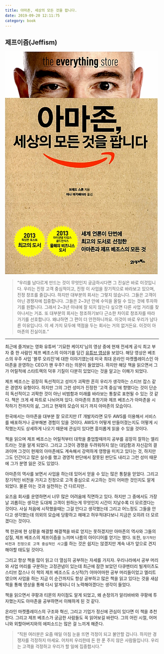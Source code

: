 ```yaml
---
title: 아마존, 세상의 모든 것을 팝니다.
date: 2019-09-20 12:11:75
category: book
---
```


## 제프이즘(Jeffism)

![](./images/amazon-book.jpg)

> “우리를 남다르게 만드는 것이 무엇인지 궁금하시다면 그 진실은 바로 이것입니다. 우리는 진정 고객 중심적이고, 진정 이 사업을 장기적으로 바라보고 있으며, 진정 창조를 즐깁니다. 하지만 대부분의 회사는 그렇지 않습니다. 그들은 고객이 아닌 경쟁자에 집중합니다. 그들은 2~3년 안에 수익을 올릴 수 있는 것에 투자하기를 원합니다. 그래서 2~3년 이내에 잘 되지 않는다 싶으면 다른 사업 거리를 찾아나서는 거죠. 또 대부분의 회사는 창조하기보다 근소한 차이로 창조자를 따라가기를 선호합니다. 왜냐하면 그 편이 더 안전하니까요. 이것이 바로 우리가 남다른 이유입니다. 이 세 가지 모두에 역점을 두는 회사는 거의 없거든요. 이것이 아마존의 진실이죠.”

---

최근에 즐겨보는 영화 유튜버 '기묘한 케이지'님의 영상 중에 현재 전세계 공식 최고 부자 중 한 사람인 제프 베조스의 이야기를 담긴 [유튜브 영상](https://youtu.be/oe1RDNoTUHk)을 보았다. 해당 영상은 베조스의 우주 사업 '블루 오리진'에 대한 이야기였는데 미국 최대 온라인 마켓플레이스인 아마존을 운영하는 CEO가 왠 우주? 라는 의문이 들었었다.
하지만 해당 책을 읽으면서 그가 어릴적에 스타트렉의 덕후 기질이 다분히 있었다는 것을 알고는 이해가 되었다.

제프 베조스는 굉장히 독선적이고 성미가 괴팍한 흔히 우리가 생각하는 스티브 잡스 같은 경영자 유형이다. 하지만 그의 그런 성미가 진정한 '고객 중심'에 향했다는 것이 단순히 독선적이고 괴팍한 것이 아닌 비범함과 미래를 바라보는 통찰로 표현될 수 있는 것 같다.
책은 크게 세 파트로 나뉘어져 있다. 아마존의 초창기와 제프 베조스가 아마존을 시작하기 전까지의 삶, 그리고 현재의 모습이 되기 까지 아마존의 모습이다.

한국에서는 아마존을 대부분 잘 모르지만 IT 개발자라면 모두 AWS를 이용해서 서비스를 배포하거나 공부해본 경험이 있을 것이다. AWS가 어떻게 만들어졌는지도 어떻게 시작했는지도 상세하게 나오기 때문에 관심이 있다면 흥미롭게 읽을 수 있을 것이다.

책을 읽으며 제프 베조스는 어릴적부터 대학을 졸업할때까지 공부를 굉장히 잘하는 엘리트라는 것을 알게 되었다. 그리고 그것이 경쟁을 두려워하지 않는 대담함과 자신감의 결과이며 그것이 현재의 아마존에도 계속해서 강력하게 영향을 미치고 있다는 것, 하지만 그도 인간이고 많은 실수를 했고 경영적 판단에서 잘못된 판단도 내리고 그런 성미 때문에 그가 분명 잃은 것도 있었다.

아마존의 역사를 보면서 사업을 하는데 있어서 얻을 수 있는 많은 통찰을 얻었다. 그리고 장기적인 비전을 가지고 진정으로 고객 중심으로 사고하는 것이 어떠한 것인지도 알게 되었다. 물론 아는 것과 실천하는 건 다르지만..

요즈음 회사를 운영하면서 너무 많은 어려움에 직면하고 있다.
하지만 그 중에서도 가장 날 괴롭히는 생각은 도대체 고객이 원하는게 무엇인지 시간이 지날수록 더 모르겠다는 것이다. 사실 처음에 시작했을때는 그걸 안다고 생각했는데 그리고 어느정도 그들을 안다고 생각했는데 의외의 모습에 당황하고 헤매고 허우적대다보니 지금은 오히려 더 모르겠다는 것이다.

책 한권에 현 상황을 해결할 해결책을 바로 얻지는 못하겠지만 아마존의 역사와 그들의 삽질, 제프 베조스의 제프이즘을 느끼며 나름의 아이디어를 얻기는 했다. 또한, `장기적인 비전과 진정으로 고객 중심적인 사고`를 하는 것은 쉽지는 않겠지만 계속 내가 앞으로 견지해야할 태도일 것이다.

그리고 항상 책을 많이 읽고 더 열심히 공부하는 자세를 가지자. 우리나라에서 공부 머리와 사업 머리를 구분하는 고정관념이 있는데 최근에 잠깐 보았던 다큐멘터리 빌게이츠도 스티브 잡스나 이 책의 제프 베조스도 소싯적(?) 어마어마한 공부 머리들이었고 엘리트였으며 사업을 하는 지금 이 순간까지도 항상 공부하고 많은 책을 읽고 있다는 것을 새삼 책을 통해 영상을 통해 다시 알게되니 더 노력해야겠다는 생각이 들었다.

책을 읽으면서 쿠팡과 티몬의 차이점도 알게 되었고, 왜 손정의가 알리바바와 쿠팡에 투자했는지도 아마존을 공부하면서 이해하게 된 것 같다.

온라인 마켓플레이스의 구조와 혁신, 그리고 기업가 정신에 관심이 있다면 이 책을 추천한다. 그리고 제프 베조스가 궁금한 사람들도 꼭 읽어보길 바란다. 그의 어린 시절, 어머니와 외할아버지와의 에피소드는 많은 걸 느끼게 해준다.

> “직원 여러분은 요즘 매일 아침 눈을 뜨면 걱정이 되고 불안할 겁니다. 하지만 경쟁자를 걱정하지 마세요. 어차피 우리한테 돈 한 푼 주지 않은 사람들입니다. 우리는 고객을 걱정하고 우리가 할 일에 집중합시다.”
